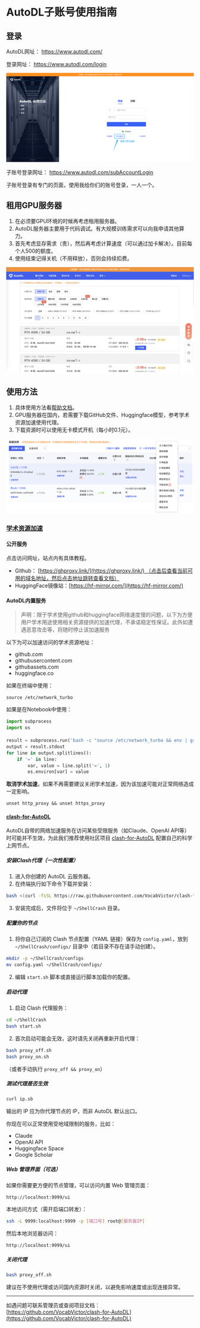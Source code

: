 # AutoDL子账号使用指南

## 登录

AutoDL网址：
https://www.autodl.com/

登录网址：
https://www.autodl.com/login

![](../../Attachments/3.%20Computer%20science/Engineering%20practice/AutoDL/IMG-20250307222610313.jpg)

子账号登录网址：
https://www.autodl.com/subAccountLogin

子账号登录有专门的页面，使用我给你们的账号登录，一人一个。

## 租用GPU服务器

1. 在必须要GPU环境的时候再考虑租用服务器。
2. AutoDL服务器主要用于代码调试。有大规模训练需求可以向我申请其他算力。
3. 首先考虑显存需求（贵），然后再考虑计算速度（可以通过加卡解决）。目前每个人500的额度。
4. 使用结束记得关机（不用释放），否则会持续扣费。

![](../../Attachments/3.%20Computer%20science/Engineering%20practice/AutoDL/IMG-20250307222610343.png)


## 使用方法

1. 具体使用方法看[帮助文档](https://www.autodl.com/docs/)。
2. GPU服务器在国内，若需要下载GitHub文件、Huggingface模型，参考学术资源加速使用代理。
3. 下载资源时可以使用无卡模式开机（每小时0.1元）。

![](../../Attachments/3.%20Computer%20science/Engineering%20practice/AutoDL/IMG-20250307224304152.png)

### [学术资源加速](https://www.autodl.com/docs/network_turbo/)

#### 公开服务

点击访问网址，站点内有具体教程。
- Github： [https://ghproxy.link/](https://ghproxy.link/) （点击后查看当前可用的域名地址，然后点击地址跳转查看文档）
- HuggingFace镜像站：[https://hf-mirror.com/](https://hf-mirror.com/)

#### AutoDL内置服务

> 声明：限于学术使用github和huggingface网络速度慢的问题，以下为方便用户学术用途使用相关资源提供的加速代理，不承诺稳定性保证。此外如遭遇恶意攻击等，将随时停止该加速服务

以下为可以加速访问的学术资源地址：
- github.com
- githubusercontent.com
- githubassets.com
- huggingface.co

如果在终端中使用：

```shell
source /etc/network_turbo
```

如果是在Notebook中使用：

```python
import subprocess  
import os  
  
result = subprocess.run('bash -c "source /etc/network_turbo && env | grep proxy"', shell=True, capture_output=True, text=True)  
output = result.stdout  
for line in output.splitlines():  
    if '=' in line:  
        var, value = line.split('=', 1)  
        os.environ[var] = value
```

**取消学术加速**，如果不再需要建议关闭学术加速，因为该加速可能对正常网络造成一定影响。

```shell
unset http_proxy && unset https_proxy
```


#### [clash-for-AutoDL](https://github.com/VocabVictor/clash-for-AutoDL)

AutoDL自带的网络加速服务在访问某些受限服务（如Claude、OpenAI API等）时可能并不生效，为此我们推荐使用社区项目 [clash-for-AutoDL](https://github.com/VocabVictor/clash-for-AutoDL) 配置自己的科学上网节点。

##### 安装Clash代理（一次性配置）

1. 进入你创建的 AutoDL 云服务器。
2. 在终端执行如下命令下载并安装：

```bash
bash <(curl -fsSL https://raw.githubusercontent.com/VocabVictor/clash-for-AutoDL/main/install.sh)
```

3. 安装完成后，文件将位于 `~/ShellCrash` 目录。

##### 配置你的节点

1. 将你自己订阅的 Clash 节点配置（YAML 链接）保存为 `config.yaml`，放到 `~/ShellCrash/configs/` 目录中（若目录不存在请手动创建）。
    

```bash
mkdir -p ~/ShellCrash/configs
mv config.yaml ~/ShellCrash/configs/
```

2. 编辑 `start.sh` 脚本或直接运行脚本加载你的配置。

##### 启动代理

1. 启动 Clash 代理服务：

```bash
cd ~/ShellCrash
bash start.sh
```

2. 首次启动可能会无效，这时请先关闭再重新开启代理：

```bash
bash proxy_off.sh
bash proxy_on.sh
```

（或者手动执行 `proxy_off && proxy_on`）

##### 测试代理是否生效

```bash
curl ip.sb
```

输出的 IP 应为你代理节点的 IP，而非 AutoDL 默认出口。

你现在可以正常使用受地域限制的服务，比如：

- Claude
- OpenAI API
- Huggingface Space
- Google Scholar

##### Web 管理界面（可选）

如果你需要更方便的节点管理，可以访问内置 Web 管理页面：

```text
http://localhost:9999/ui
```

本地访问方式（需开启端口转发）：

```bash
ssh -L 9999:localhost:9999 -p [端口号] root@[服务器IP]
```

然后本地浏览器访问：

```text
http://localhost:9999/ui
```

##### 关闭代理

```bash
bash proxy_off.sh
```

建议在不使用代理或访问国内资源时关闭，以避免影响速度或出现连接异常。

---

如遇问题可联系管理员或查阅项目文档：[https://github.com/VocabVictor/clash-for-AutoDL](https://github.com/VocabVictor/clash-for-AutoDL)
